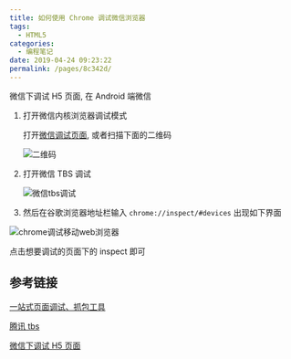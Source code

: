 ```yaml
---
title: 如何使用 Chrome 调试微信浏览器
tags:
  - HTML5
categories:
  - 编程笔记
date: 2019-04-24 09:23:22
permalink: /pages/8c342d/
---
```


微信下调试 H5 页面, 在 Android 端微信

1. 打开微信内核浏览器调试模式

   打开[微信调试页面](https://debugx5.qq.com/), 或者扫描下面的二维码

   ![二维码](https://cdn.clearlywind.com/blog-images/images/wechat-inspect.png)

2. 打开微信 TBS 调试

   ![微信tbs调试](https://cdn.clearlywind.com/blog-images/images/wechat-screen-inspect.jpeg)

3. 然后在谷歌浏览器地址栏输入 `chrome://inspect/#devices` 出现如下界面

![chrome调试移动web浏览器](https://cdn.clearlywind.com/blog-images/images/wechat-chrome-inspect.png)

点击想要调试的页面下的 inspect 即可

## 参考链接

[一站式页面调试、抓包工具](https://github.com/wuchangming/spy-debugger)

[腾讯 tbs](https://x5.tencent.com/docs/index.html)

[微信下调试 H5 页面](https://segmentfault.com/a/1190000018407990)
